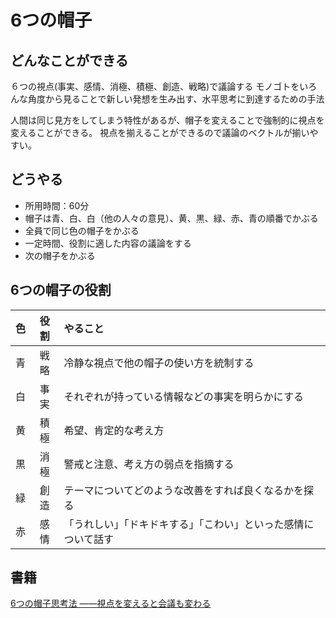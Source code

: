 # 6つの帽子
## どんなことができる
６つの視点(事実、感情、消極、積極、創造、戦略)で議論する
モノゴトをいろんな角度から見ることで新しい発想を生み出す、水平思考に到達するための手法

人間は同じ見方をしてしまう特性があるが、帽子を変えることで強制的に視点を変えることができる。
視点を揃えることができるので議論のベクトルが揃いやすい。

## どうやる
- 所用時間：60分
- 帽子は青、白、白（他の人々の意見）、黄、黒、緑、赤、青の順番でかぶる
- 全員で同じ色の帽子をかぶる
- 一定時間、役割に適した内容の議論をする
- 次の帽子をかぶる

## 6つの帽子の役割
| 色 | 役割 | やること | 
| :---: | :---: | :--- |  
| 青 | 戦略 | 冷静な視点で他の帽子の使い方を統制する |   
| 白 | 事実 | それぞれが持っている情報などの事実を明らかにする |   
| 黄 | 積極 | 希望、肯定的な考え方 |  
| 黒 | 消極 | 警戒と注意、考え方の弱点を指摘する |  
| 緑 | 創造 | テーマについてどのような改善をすれば良くなるかを探る |  
| 赤 | 感情 | 「うれしい」「ドキドキする」「こわい」といった感情について話す |  

## 書籍
[6つの帽子思考法 ――視点を変えると会議も変わる](https://www.amazon.co.jp/6%E3%81%A4%E3%81%AE%E5%B8%BD%E5%AD%90%E6%80%9D%E8%80%83%E6%B3%95-%E8%A6%96%E7%82%B9%E3%82%92%E5%A4%89%E3%81%88%E3%82%8B%E3%81%A8%E4%BC%9A%E8%AD%B0%E3%82%82%E5%A4%89%E3%82%8F%E3%82%8B-%E3%82%A8%E3%83%89%E3%83%AF%E3%83%BC%E3%83%89-%E3%83%87-%E3%83%9C%E3%83%BC%E3%83%8E-ebook/dp/B019JGPKNC/ref=tmm_kin_swatch_0?_encoding=UTF8&qid=&sr=)

